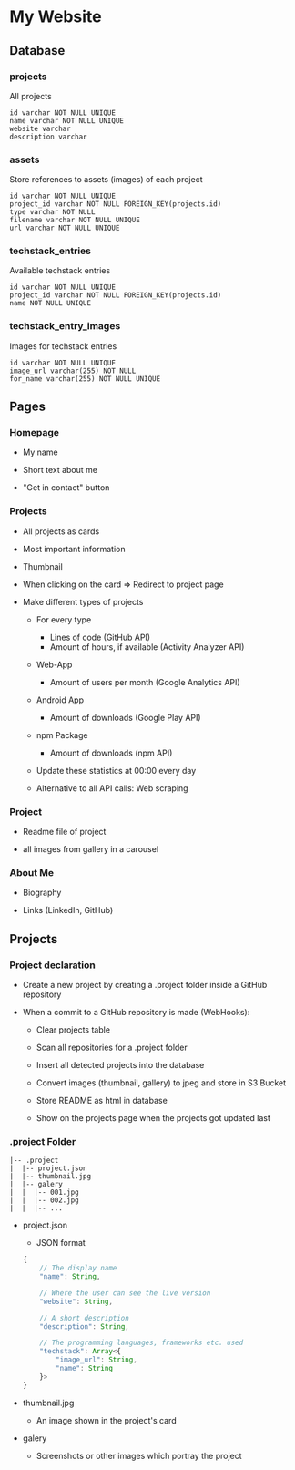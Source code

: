 # My Website

## Database

### projects

All projects

```
id varchar NOT NULL UNIQUE
name varchar NOT NULL UNIQUE
website varchar
description varchar
```

### assets

Store references to assets (images) of each project

```
id varchar NOT NULL UNIQUE
project_id varchar NOT NULL FOREIGN_KEY(projects.id)
type varchar NOT NULL
filename varchar NOT NULL UNIQUE
url varchar NOT NULL UNIQUE
```

### techstack_entries

Available techstack entries

```
id varchar NOT NULL UNIQUE
project_id varchar NOT NULL FOREIGN_KEY(projects.id)
name NOT NULL UNIQUE
```

### techstack_entry_images

Images for techstack entries

```
id varchar NOT NULL UNIQUE
image_url varchar(255) NOT NULL
for_name varchar(255) NOT NULL UNIQUE
```

## Pages

### Homepage

* My name

* Short text about me

* "Get in contact" button

### Projects

* All projects as cards

* Most important information

* Thumbnail

* When clicking on the card => Redirect to project page

* Make different types of projects
    * For every type
        * Lines of code (GitHub API)
        * Amount of hours, if available (Activity Analyzer API)

    * Web-App
        * Amount of users per month (Google Analytics API)

    * Android App
        * Amount of downloads (Google Play API)

    * npm Package
        * Amount of downloads (npm API)

    * Update these statistics at 00:00 every day
    * Alternative to all API calls: Web scraping

### Project

* Readme file of project

* all images from gallery in a carousel

### About Me

* Biography

* Links (LinkedIn, GitHub)

## Projects

### Project declaration

* Create a new project by creating a .project folder inside a GitHub repository

* When a commit to a GitHub repository is made (WebHooks):
    * Clear projects table
    * Scan all repositories for a .project folder
    * Insert all detected projects into the database
    * Convert images (thumbnail, gallery) to jpeg and store in S3 Bucket
    * Store README as html in database

    * Show on the projects page when the projects got updated last

### .project Folder

```
|-- .project
|  |-- project.json
|  |-- thumbnail.jpg
|  |-- galery
|  |  |-- 001.jpg
|  |  |-- 002.jpg
|  |  |-- ...
```

* project.json
    * JSON format

    ```js
    {
        // The display name
        "name": String,

        // Where the user can see the live version
        "website": String,

        // A short description
        "description": String,

        // The programming languages, frameworks etc. used
        "techstack": Array<{
            "image_url": String,
            "name": String
        }>
    }
    ```

* thumbnail.jpg
    * An image shown in the project's card

* galery
    * Screenshots or other images which portray the project